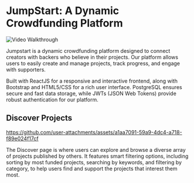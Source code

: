 # JumpStart: A Dynamic Crowdfunding Platform

<img src='./private/1-Landing_Page-gif.gif' title='Video Walkthrough' width='' alt='Video Walkthrough' />

<p>Jumpstart is a dynamic crowdfunding platform designed to connect creators with backers who believe in their projects. Our platform allows users to easily create and manage projects, track progress, and engage with supporters.</p>

<p>Built with ReactJS for a responsive and interactive frontend, along with Bootstrap and HTML5/CSS for a rich user interface. PostgreSQL ensures secure and fast data storage, while JWTs (JSON Web Tokens) provide robust authentication for our platform.</p>


## Discover Projects

https://github.com/user-attachments/assets/a1aa7091-59a9-4dc4-a718-f89e024f17cf

<p>
The Discover page is where users can explore and browse a diverse array of projects published by others. It features smart filtering options, including sorting by most funded projects, searching by keywords, and filtering by category, to help users find and support the projects that interest them most.
</p>


